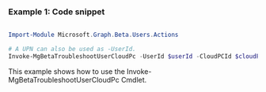 ### Example 1: Code snippet

```powershell

Import-Module Microsoft.Graph.Beta.Users.Actions

# A UPN can also be used as -UserId.
Invoke-MgBetaTroubleshootUserCloudPc -UserId $userId -CloudPCId $cloudPCId

```
This example shows how to use the Invoke-MgBetaTroubleshootUserCloudPc Cmdlet.

